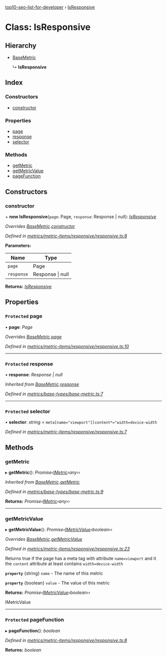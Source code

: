 [top10-seo-list-for-developer](../README.md) › [IsResponsive](isresponsive.md)

# Class: IsResponsive

## Hierarchy

* [BaseMetric](basemetric.md)

  ↳ **IsResponsive**

## Index

### Constructors

* [constructor](isresponsive.md#constructor)

### Properties

* [page](isresponsive.md#protected-page)
* [response](isresponsive.md#protected-response)
* [selector](isresponsive.md#protected-selector)

### Methods

* [getMetric](isresponsive.md#getmetric)
* [getMetricValue](isresponsive.md#getmetricvalue)
* [pageFunction](isresponsive.md#protected-pagefunction)

## Constructors

###  constructor

\+ **new IsResponsive**(`page`: Page, `response`: Response | null): *[IsResponsive](isresponsive.md)*

*Overrides [BaseMetric](basemetric.md).[constructor](basemetric.md#constructor)*

*Defined in [metrics/metric-items/responsive/responsive.ts:8](https://github.com/deepcrawl/top10-seo-list-for-developer/blob/0eaacd5/src/metrics/metric-items/responsive/responsive.ts#L8)*

**Parameters:**

Name | Type |
------ | ------ |
`page` | Page |
`response` | Response &#124; null |

**Returns:** *[IsResponsive](isresponsive.md)*

## Properties

### `Protected` page

• **page**: *Page*

*Overrides [BaseMetric](basemetric.md).[page](basemetric.md#protected-page)*

*Defined in [metrics/metric-items/responsive/responsive.ts:10](https://github.com/deepcrawl/top10-seo-list-for-developer/blob/0eaacd5/src/metrics/metric-items/responsive/responsive.ts#L10)*

___

### `Protected` response

• **response**: *Response | null*

*Inherited from [BaseMetric](basemetric.md).[response](basemetric.md#protected-response)*

*Defined in [metrics/base-types/base-metric.ts:7](https://github.com/deepcrawl/top10-seo-list-for-developer/blob/0eaacd5/src/metrics/base-types/base-metric.ts#L7)*

___

### `Protected` selector

• **selector**: *string* =  `meta[name="viewport"][content*="width=device-width`

*Defined in [metrics/metric-items/responsive/responsive.ts:7](https://github.com/deepcrawl/top10-seo-list-for-developer/blob/0eaacd5/src/metrics/metric-items/responsive/responsive.ts#L7)*

## Methods

###  getMetric

▸ **getMetric**(): *Promise‹[IMetric](../interfaces/imetric.md)‹any››*

*Inherited from [BaseMetric](basemetric.md).[getMetric](basemetric.md#getmetric)*

*Defined in [metrics/base-types/base-metric.ts:9](https://github.com/deepcrawl/top10-seo-list-for-developer/blob/0eaacd5/src/metrics/base-types/base-metric.ts#L9)*

**Returns:** *Promise‹[IMetric](../interfaces/imetric.md)‹any››*

___

###  getMetricValue

▸ **getMetricValue**(): *Promise‹[IMetricValue](../interfaces/imetricvalue.md)‹boolean››*

*Overrides [BaseMetric](basemetric.md).[getMetricValue](basemetric.md#abstract-getmetricvalue)*

*Defined in [metrics/metric-items/responsive/responsive.ts:23](https://github.com/deepcrawl/top10-seo-list-for-developer/blob/0eaacd5/src/metrics/metric-items/responsive/responsive.ts#L23)*

Returns true if the page has a meta tag with attribute `name=viewport`
and it the `content` attribute at least contains `width=device-width`

**`property`** {string} `name` - The name of this metric

**`property`** {boolean} `value` - The value of this metric

**Returns:** *Promise‹[IMetricValue](../interfaces/imetricvalue.md)‹boolean››*

IMetricValue

___

### `Protected` pageFunction

▸ **pageFunction**(): *boolean*

*Defined in [metrics/metric-items/responsive/responsive.ts:8](https://github.com/deepcrawl/top10-seo-list-for-developer/blob/0eaacd5/src/metrics/metric-items/responsive/responsive.ts#L8)*

**Returns:** *boolean*

